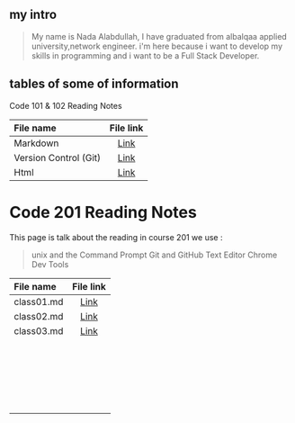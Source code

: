 ## my intro
>My name is Nada Alabdullah, I have graduated from albalqaa applied university,network engineer.
i'm here because i want to develop my skills in programming and i want to be a Full Stack Developer.

## tables of some of information
 
Code 101 & 102 Reading Notes


| File name      | File link     |
| :------------- | :----------: | 
|  Markdown | [Link](https://nada0795.github.io/reading-note/read01)|
| Version Control (Git)   | [Link](https://nada0795.github.io/reading-note/read02)| 
| Html   | [Link](https://nada0795.github.io/reading-note/read03)| 


# Code 201 Reading Notes
This page is talk about the reading in course 201
we use :

> unix and the Command Prompt
> Git and GitHub
> Text Editor
> Chrome Dev Tools

| File name      | File link     |
| :------------- | :----------:  | 
|  class01.md    | [Link](https://nada0795.github.io/reading-note/class01)|
|  class02.md    | [Link](https://nada0795.github.io/reading-note/class02)| 
|  class03.md    | [Link](https://nada0795.github.io/reading-note/class03)|          | 
|                |               |
|                |               | 
|                |               |
|                |               | 
|                |               |
|                |               |
|                |               | 
|                |               | 
|                |               |
|                |               | 
|                |               |
|                |               | 
|                |               |
|                |               |
|                |               | 
|                |               |
|                |               | 
|                |               |
|                |               | 
|                |               |
|                |               |
|                |               | 
